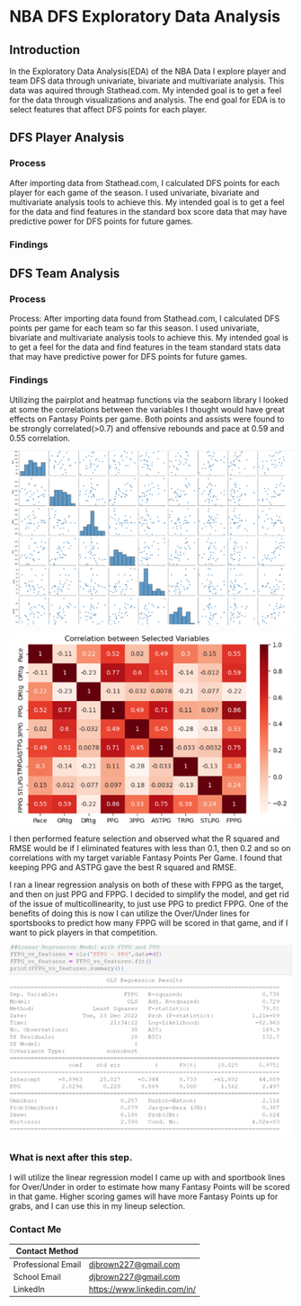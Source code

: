 # NBA DFS Exploratory Data Analysis

## Introduction
In the Exploratory Data Analysis(EDA) of the NBA Data I explore player and team DFS data through univariate, bivariate and multivariate analysis. This data was aquired through Stathead.com. My intended goal is to get a feel for the data through visualizations and analysis. The end goal for EDA is to select features that affect DFS points for each player. 

## DFS Player Analysis

### Process
After importing data from Stathead.com, I calculated DFS points for each player for each game of the season. I used univariate, bivariate and multivariate analysis tools to achieve this. My intended goal is to get a feel for the data and find features in the standard box score data that may have predictive power for DFS points for future games.
### Findings

## DFS Team Analysis

### Process
Process: After importing data found from Stathead.com, I calculated DFS points per game for each team so far this season. I used univariate, bivariate and multivariate analysis tools to achieve this. My intended goal is to get a feel for the data and find features in the team standard stats data that may have predictive power for DFS points for future games.

### Findings
Utilizing the pairplot and heatmap functions via the seaborn library I looked at some the correlations between the variables I thought would have great effects on Fantasy Points per game. Both points and assists were found to be strongly correlated(>0.7) and offensive rebounds and pace at 0.59 and 0.55 correlation.
<p align="center"><img src = "https://github.com/djbrown227/Daniel_Portfolio/blob/main/Python%20Programming%20Projects/NBA%20Daily%20Fantasy%20Sports/Exploratory%20Data%20Analysis/Pairplot.png" width = 700><p>
<p align="center"><img src = "https://github.com/djbrown227/Daniel_Portfolio/blob/main/Python%20Programming%20Projects/NBA%20Daily%20Fantasy%20Sports/Exploratory%20Data%20Analysis/Heatmap.png" width = 700><p>

I then performed feature selection and observed what the R squared and RMSE would be if I eliminated features with less than 0.1, then 0.2 and so on correlations with my target variable Fantasy Points Per Game. I found that keeping PPG and ASTPG gave the best R squared and RMSE.

I ran a linear regression analysis on both of these with FPPG as the target, and then on just PPG and FPPG. I decided to simplify the model, and get rid of the issue of multicollinearity, to just use PPG to predict FPPG. One of the benefits of doing this is now I can utilize the Over/Under lines for sportsbooks to predict how many FPPG will be scored in that game, and if I want to pick players in that competition. 
<p align="center"><img src = "https://github.com/djbrown227/Daniel_Portfolio/blob/main/Python%20Programming%20Projects/NBA%20Daily%20Fantasy%20Sports/Exploratory%20Data%20Analysis/Linear%20Regression.png" width = 700><p>

### What is next after this step.
I will utilize the linear regression model I came up with and sportbook lines for Over/Under in order to estimate how many Fantasy Points will be scored in that game. Higher scoring games will have more Fantasy Points up for grabs, and I can use this in my lineup selection.


### Contact Me

| Contact Method |  |
| --- | --- |
| Professional Email | djbrown227@gmail.com |
| School Email | djbrown227@gmail.com |
| LinkedIn | https://www.linkedin.com/in/ |

